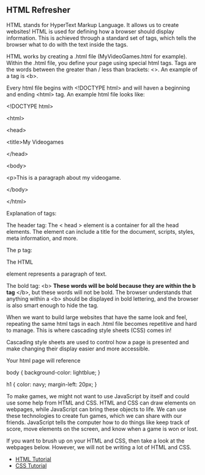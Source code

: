 ## HTML Refresher

HTML stands for HyperText Markup Language.  It allows us to create websites!  HTML is used for defining how a browser should display information.  This is achieved through a standard set of tags, which tells the browser what to do with the text inside the tags.  

HTML works by creating a .html file (MyVideoGames.html for example).  Within the .html file, you define your page using special html tags.  Tags are the words between the greater than / less than brackets: <>. An example of a tag is \<b>.  

Every html file begins with \<!DOCTYPE html> and will haven a beginning and ending \<html> tag.  An example html file looks like: 

\<!DOCTYPE html>

\<html>

\<head>

\<title>My Videogames</title>

\</head>

\<body>

\<p>This is a paragraph about my videogame.</p>

\</body>

\</html>

Explanation of tags: 

The header tag: 
The < head > element is a container for all the head elements. The <head> element can include a title for the document, scripts, styles, meta information, and more. 

The p tag: 

The HTML <p> element represents a paragraph of text. 

The bold tag: 
\<b>
<b>These words will be bold because they are within the b tag</b> 
\</b>, but these words will not be bold.  The browser understands that anything within a \<b></b> should be displayed in bold lettering, and the browser is also smart enough to hide the tag.  

When we want to build large websites that have the same look and feel, repeating the same html tags in each .html file becomes repetitive and hard to manage.  This is where cascading style sheets (CSS) comes in!  

Cascading style sheets are used to control how a page is presented and make changing their display easier and more accessible.

Your html page will reference 

body {
    background-color: lightblue;
}

h1 {
    color: navy;
    margin-left: 20px;
}

To make games, we might not want to use JavaScript by itself and could use some help from HTML and CSS.  HTML and CSS can draw elements on webpages, while JavaScript can bring these objects to life.  We can use these technologies to create fun games, which we can share with our friends.  JavaScript tells the computer how to do things like keep track of score, move elements on the screen, and know when a game is won or lost.

If you want to brush up on your HTML and CSS, then take a look at the webpages below.  However, we will not be writing a lot of HTML and CSS.
* [HTML Tutorial](https://www.w3schools.com/html/)
* [CSS Tutorial](https://www.w3schools.com/css/)

